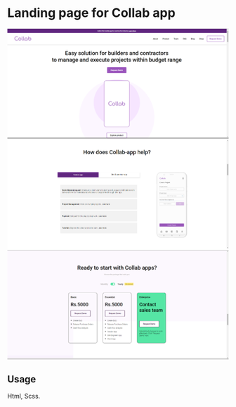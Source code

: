 # Landing page for Collab app

![Alt text](img/img-heads/screen1.png "Section1")
![Alt text](img/img-heads/screen2.png "Section2")
![Alt text](img/img-heads/screen3.png "Section3")

## Usage

Html, Scss.
